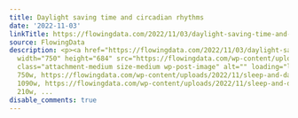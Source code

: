 ```yaml
---
title: Daylight saving time and circadian rhythms
date: '2022-11-03'
linkTitle: https://flowingdata.com/2022/11/03/daylight-saving-time-and-circadian-rhythms/
source: FlowingData
description: <p><a href="https://flowingdata.com/2022/11/03/daylight-saving-time-and-circadian-rhythms/"><img
  width="750" height="684" src="https://flowingdata.com/wp-content/uploads/2022/11/sleep-and-daylight-saving-750x684.png"
  class="attachment-medium size-medium wp-post-image" alt="" loading="lazy" srcset="https://flowingdata.com/wp-content/uploads/2022/11/sleep-and-daylight-saving-750x684.png
  750w, https://flowingdata.com/wp-content/uploads/2022/11/sleep-and-daylight-saving-1090x993.png
  1090w, https://flowingdata.com/wp-content/uploads/2022/11/sleep-and-daylight-saving-210x191.png
  210w, ...
disable_comments: true
---
```

<p><a href="https://flowingdata.com/2022/11/03/daylight-saving-time-and-circadian-rhythms/"><img width="750" height="684" src="https://flowingdata.com/wp-content/uploads/2022/11/sleep-and-daylight-saving-750x684.png" class="attachment-medium size-medium wp-post-image" alt="" loading="lazy" srcset="https://flowingdata.com/wp-content/uploads/2022/11/sleep-and-daylight-saving-750x684.png 750w, https://flowingdata.com/wp-content/uploads/2022/11/sleep-and-daylight-saving-1090x993.png 1090w, https://flowingdata.com/wp-content/uploads/2022/11/sleep-and-daylight-saving-210x191.png 210w, ...
